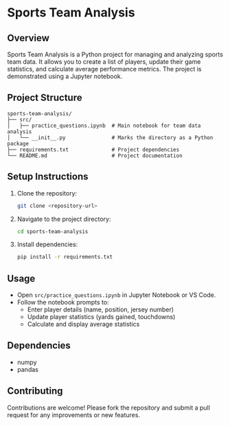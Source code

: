 # Sports Team Analysis

## Overview
Sports Team Analysis is a Python project for managing and analyzing sports team data. It allows you to create a list of players, update their game statistics, and calculate average performance metrics. The project is demonstrated using a Jupyter notebook.

## Project Structure
```
sports-team-analysis/
├── src/
│   ├── practice_questions.ipynb  # Main notebook for team data analysis
│   └── __init__.py               # Marks the directory as a Python package
├── requirements.txt              # Project dependencies
└── README.md                     # Project documentation
```

## Setup Instructions
1. Clone the repository:
   ```sh
   git clone <repository-url>
   ```
2. Navigate to the project directory:
   ```sh
   cd sports-team-analysis
   ```
3. Install dependencies:
   ```sh
   pip install -r requirements.txt
   ```

## Usage
- Open `src/practice_questions.ipynb` in Jupyter Notebook or VS Code.
- Follow the notebook prompts to:
  - Enter player details (name, position, jersey number)
  - Update player statistics (yards gained, touchdowns)
  - Calculate and display average statistics

## Dependencies
- numpy
- pandas

## Contributing
Contributions are welcome! Please fork the repository and submit a pull request for any improvements or new features.